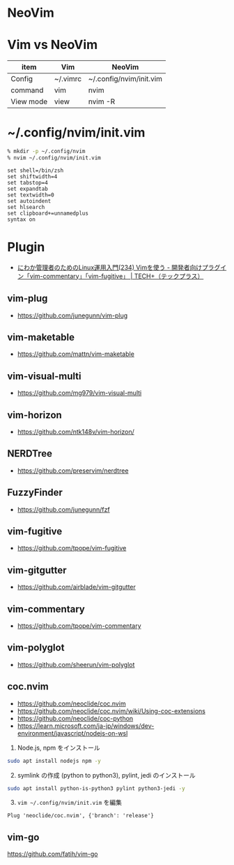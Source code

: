 # NeoVim
# Vim vs NeoVim
| item | Vim | NeoVim |
| ---- | --- | ------ |
| Config | ~/.vimrc | ~/.config/nvim/init.vim |
| command | vim | nvim |
| View mode | view | nvim -R |
# ~/.config/nvim/init.vim
```zsh
% mkdir -p ~/.config/nvim
% nvim ~/.config/nvim/init.vim
```

```
set shell=/bin/zsh
set shiftwidth=4
set tabstop=4
set expandtab
set textwidth=0
set autoindent
set hlsearch
set clipboard+=unnamedplus
syntax on
```
# Plugin
- [にわか管理者のためのLinux運用入門(234) Vimを使う - 開発者向けプラグイン「vim-commentary」「vim-fugitive」 | TECH+（テックプラス）](https://news.mynavi.jp/techplus/article/techp4993/)
## vim-plug
- https://github.com/junegunn/vim-plug
## vim-maketable
- https://github.com/mattn/vim-maketable
## vim-visual-multi
- https://github.com/mg979/vim-visual-multi
## vim-horizon
- https://github.com/ntk148v/vim-horizon/
## NERDTree
- https://github.com/preservim/nerdtree
## FuzzyFinder
- https://github.com/junegunn/fzf
## vim-fugitive
- https://github.com/tpope/vim-fugitive
## vim-gitgutter
- https://github.com/airblade/vim-gitgutter
## vim-commentary
- https://github.com/tpope/vim-commentary
## vim-polyglot
- https://github.com/sheerun/vim-polyglot
## coc.nvim
- https://github.com/neoclide/coc.nvim
- https://github.com/neoclide/coc.nvim/wiki/Using-coc-extensions
- https://github.com/neoclide/coc-python
- https://learn.microsoft.com/ja-jp/windows/dev-environment/javascript/nodejs-on-wsl

1. Node.js, npm をインストール
```zsh
sudo apt install nodejs npm -y 
```
2. symlink の作成 (python to python3), pylint, jedi のインストール
```zsh
sudo apt install python-is-python3 pylint python3-jedi -y
```
3. `vim ~/.config/nvim/init.vim` を編集
```vim
Plug 'neoclide/coc.nvim', {'branch': 'release'}
```


## vim-go
https://github.com/fatih/vim-go
